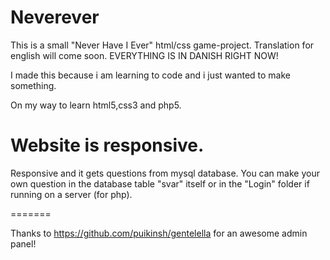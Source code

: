 # Neverever
This is a small "Never Have I Ever" html/css game-project. 
Translation for english will come soon.
EVERYTHING IS IN DANISH RIGHT NOW!

I made this because i am learning to code and i just wanted to make something.

On my way to learn html5,css3 and php5.

Website is responsive.
=======
Responsive and it gets questions from mysql database.
You can make your own question in the database table "svar" itself or in the "Login" folder if running on a server (for php).

=======

Thanks to https://github.com/puikinsh/gentelella for an awesome admin panel!